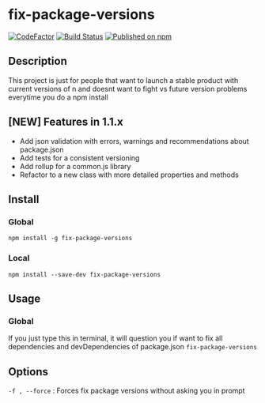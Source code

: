 # fix-package-versions
[![CodeFactor](https://www.codefactor.io/repository/github/segux/fix-package-versions/badge)](https://www.codefactor.io/repository/github/segux/fix-package-versions)
[![Build Status](https://travis-ci.org/segux/fix-package-versions.svg?branch=master)](https://travis-ci.org/segux/fix-package-versions)
[![Published on npm](https://img.shields.io/npm/v/fix-package-versions.svg)](https://www.npmjs.com/package/fix-package-versions)

## Description
This project is just for people that want to launch a stable product with current versions of n and doesnt want to fight vs future version problems everytime you do a npm install

## [NEW] Features in 1.1.x
- Add json validation with errors, warnings and recommendations about package.json
- Add tests for a consistent versioning
- Add rollup for a common.js library
- Refactor to a new class with more detailed properties and methods

## Install

### Global
`npm install -g fix-package-versions`

### Local
`npm install --save-dev fix-package-versions`


## Usage

### Global
If you just type this in terminal, it will question you if want to fix all dependencies and devDependencies of package.json
`fix-package-versions`


## Options

`-f , --force` : Forces fix package versions without asking you in prompt
